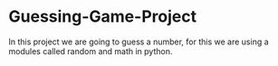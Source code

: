 # Guessing-Game-Project

In this project we are going to guess a number, for this we are using a modules called random and math in python. 
